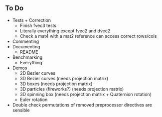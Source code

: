 ## To Do

- Tests + Correction
  - Finish fvec3 tests
  - Literally everything except fvec2 and dvec2
  - Check a mat4 with a mat2 reference can access correct rows/cols
- Commenting
- Documenting
  - README
- Benchmarking
  - Everything
- Demos
  - 2D Bezier curves
  - 3D Bezier curves (needs projection matrix)
  - 3D boxes (needs projection matrix)
  - 3D particles (fireworks?) (needs projection matrix)
  - 3D spinning box (needs projection matrix + Quaternion rotation)
  - Euler rotation
- Double check permutations of removed preprocessor directives are sensible
